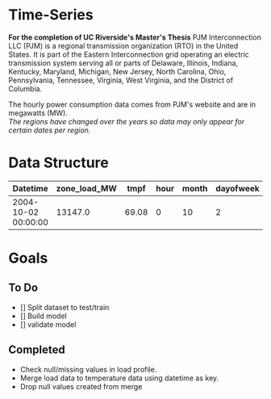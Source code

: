 # Time-Series
**For the completion of UC Riverside's Master's Thesis**
PJM Interconnection LLC (PJM) is a regional transmission organization (RTO) in the United States. It is part of the Eastern Interconnection grid operating an electric transmission system serving all or parts of Delaware, Illinois, Indiana, Kentucky, Maryland, Michigan, New Jersey, North Carolina, Ohio, Pennsylvania, Tennessee, Virginia, West Virginia, and the District of Columbia.  

The hourly power consumption data comes from PJM's website and are in megawatts (MW).  
*The regions have changed over the years so data may only appear for certain dates per region.*  
# Data Structure

Datetime | zone_load_MW | tmpf | hour | month | dayofweek  
-------- | -------------| ---- | ---- | ----- | --------
2004-10-02 00:00:00 | 13147.0 | 69.08 | 0 | 10 | 2 


# Goals

## To Do
- [] Split dataset to test/train
- [] Build model
- [] validate model

## Completed 
- Check null/missing values in load profile.
- Merge load data to temperature data using datetime as key.
- Drop null values created from merge
